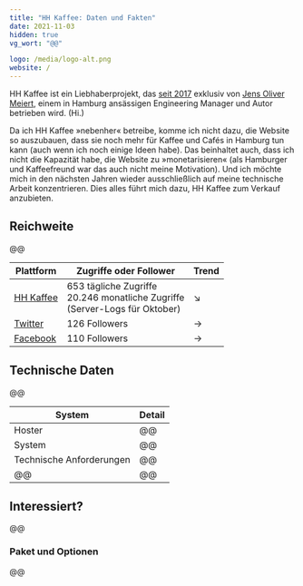 ```yaml
---
title: "HH Kaffee: Daten und Fakten"
date: 2021-11-03
hidden: true
vg_wort: "@@"

logo: /media/logo-alt.png
website: /
---
```


HH Kaffee ist ein Liebhaberprojekt, das [seit 2017](/ueber-uns/) exklusiv von [Jens Oliver Meiert](https://meiert.com/), einem in Hamburg ansässigen Engineering Manager und Autor betrieben wird. (Hi.)

Da ich HH Kaffee »nebenher« betreibe, komme ich nicht dazu, die Website so auszubauen, dass sie noch mehr für Kaffee und Cafés in Hamburg tun kann (auch wenn ich noch einige Ideen habe). Das beinhaltet auch, dass ich nicht die Kapazität habe, die Website zu »monetarisieren« (als Hamburger und Kaffeefreund war das auch nicht meine Motivation). Und ich möchte mich in den nächsten Jahren wieder ausschließlich auf meine technische Arbeit konzentrieren. Dies alles führt mich dazu, HH Kaffee zum Verkauf anzubieten.

## Reichweite

@@

| Plattform | Zugriffe oder Follower | Trend |
|---|---|---|
| [HH Kaffee](https://hhkaffee.com/) | 653 tägliche Zugriffe<br>20.246 monatliche Zugriffe<br>(Server-Logs für Oktober) | ↘ |
| [Twitter](https://twitter.com/hhkaffeecom) | 126 Followers | → |
| [Facebook](https://www.facebook.com/hhkaffeecom) | 110 Followers | → |

## Technische Daten

@@

| System | Detail |
|---|---|
| Hoster | @@ |
| System | @@ |
| Technische Anforderungen | @@ |
| @@ | @@ |

## Interessiert?

@@

### Paket und Optionen

@@
